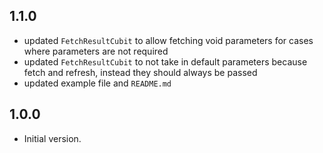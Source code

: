 ## 1.1.0

- updated `FetchResultCubit` to allow fetching void parameters for cases where parameters are not required
- updated `FetchResultCubit` to not take in default parameters because fetch and refresh, instead they should always be
  passed
- updated example file and `README.md`

## 1.0.0

- Initial version.
